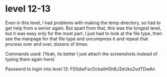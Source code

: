 # level 12-13

Even in this level, I had problems with making the temp directory, so had to get help from a senior again. But apart from that, this was the longest level, but it was easy only for the most part. I just had to look at the file type, then see the manpage for that file type and uncompress it and repeat that process over and over, dozens of times.

Commands used: (Yeah, its better I just attach the screenshots instead of typing them again here)

Password to login into level 13: F05dwFscOcbaliH0h8J2eUks2vdTDwAn
